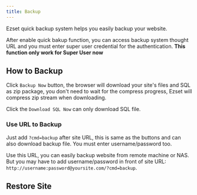 ```yaml
---
title: Backup
---
```


Ezset quick backup system helps you easily backup your website.



After enable quick bakup function, you can access backup system thought URL and you must enter super user credential for the authentication. **This function only work for Super User now**

## How to Backup

Click `Backup Now` button, the browser will download your site's files and SQL as zip package, you don't need to wait for the compress progress, Ezset will compress zip stream when downloading.

Click the `Download SQL Now` can only download SQL file.

### Use URL to Backup

Just add `?cmd=backup` after site URL, this is same as the buttons and can also download backup file. You must enter username/password too.

Use this URL, you can easily backup website from remote machine or NAS. But you may have to add username/password in front of site URL: `http://username:password@yoursite.com/?cmd=backup`.

## Restore Site


